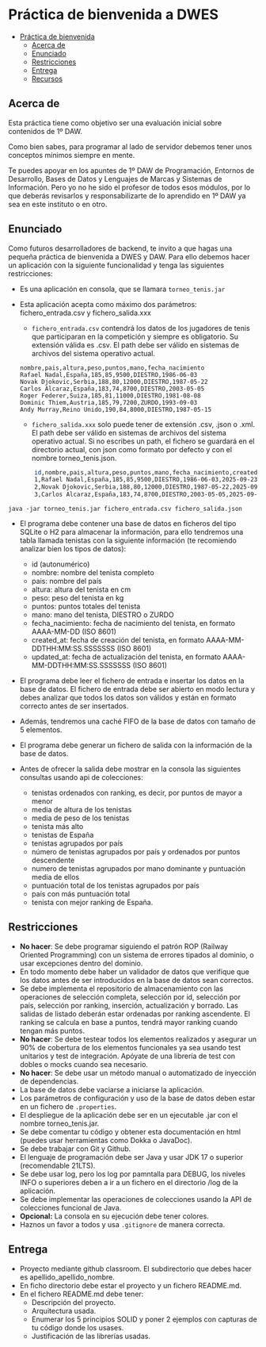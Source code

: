 # Práctica de bienvenida a DWES

[](https://github.com/joseluisgs/practica-bienvenida-dwes-daw-2024-2025?tab=readme-ov-file#pr%C3%A1ctica-de-bienvenida-a-dwes-y-daw-2024-2025)

-   [Práctica de bienvenida ](https://github.com/joseluisgs/practica-bienvenida-dwes-daw-2024-2025?tab=readme-ov-file#pr%C3%A1ctica-de-bienvenida-a-dwes-y-daw-2024-2025)
    -   [Acerca de](https://github.com/joseluisgs/practica-bienvenida-dwes-daw-2024-2025?tab=readme-ov-file#acerca-de)
    -   [Enunciado](https://github.com/joseluisgs/practica-bienvenida-dwes-daw-2024-2025?tab=readme-ov-file#enunciado)
    -   [Restricciones](https://github.com/joseluisgs/practica-bienvenida-dwes-daw-2024-2025?tab=readme-ov-file#restricciones)
    -   [Entrega](https://github.com/joseluisgs/practica-bienvenida-dwes-daw-2024-2025?tab=readme-ov-file#entrega)
    -   [Recursos](https://github.com/joseluisgs/practica-bienvenida-dwes-daw-2024-2025?tab=readme-ov-file#recursos)

## Acerca de

[](https://github.com/joseluisgs/practica-bienvenida-dwes-daw-2024-2025?tab=readme-ov-file#acerca-de)

Esta práctica tiene como objetivo ser una evaluación inicial sobre contenidos de 1º DAW.

Como bien sabes, para programar al lado de servidor debemos tener unos conceptos mínimos siempre en mente.

Te puedes apoyar en los apuntes de 1º DAW de Programación, Entornos de Desarrollo, Bases de Datos y Lenguajes de Marcas y Sistemas de Información. Pero yo no he sido el profesor de todos esos módulos, por lo que deberás revisarlos y responsabilizarte de lo aprendido en 1º DAW ya sea en este instituto o en otro.

## Enunciado

[](https://github.com/joseluisgs/practica-bienvenida-dwes-daw-2024-2025?tab=readme-ov-file#enunciado)

Como futuros desarrolladores de backend, te invito a que hagas una pequeña práctica de bienvenida a DWES y DAW. Para ello debemos hacer un aplicación con la siguiente funcionalidad y tenga las siguientes restricciones:

-   Es una aplicación en consola, que se llamara  `torneo_tenis.jar`

-   Esta aplicación acepta como máximo dos parámetros: fichero_entrada.csv y fichero_salida.xxx

    -   `fichero_entrada.csv`  contendrá los datos de los jugadores de tenis que participaran en la competición y siempre es obligatorio. Su extensión válida es .csv. El path debe ser válido en sistemas de archivos del sistema operativo actual.
    ```
    nombre,pais,altura,peso,puntos,mano,fecha_nacimiento
    Rafael Nadal,España,185,85,9500,DIESTRO,1986-06-03
    Novak Djokovic,Serbia,188,80,12000,DIESTRO,1987-05-22
    Carlos Alcaraz,España,183,74,8700,DIESTRO,2003-05-05
    Roger Federer,Suiza,185,81,11000,DIESTRO,1981-08-08
    Dominic Thiem,Austria,185,79,7200,ZURDO,1993-09-03
    Andy Murray,Reino Unido,190,84,8000,DIESTRO,1987-05-15
    ```

    -   `fichero_salida.xxx`  solo puede tener de extensión .csv, .json o .xml. El path debe ser válido en sistemas de archivos del sistema operativo actual. Si no escribes un path, el fichero se guardará en el directorio actual, con json como formato por defecto y con el nombre torneo_tenis.json.

    ```bash
        id,nombre,pais,altura,peso,puntos,mano,fecha_nacimiento,created_at,updated_at
        1,Rafael Nadal,España,185,85,9500,DIESTRO,1986-06-03,2025-09-23T10:30:01.123456,2025-09-23T10:30:01.123456
        2,Novak Djokovic,Serbia,188,80,12000,DIESTRO,1987-05-22,2025-09-23T10:30:01.123456,2025-09-23T10:30:01.123456
        3,Carlos Alcaraz,España,183,74,8700,DIESTRO,2003-05-05,2025-09-23T10:30:01.123456,2025-09-23T10:30:01.123456
    ```

```
java -jar torneo_tenis.jar fichero_entrada.csv fichero_salida.json
```


-   El programa debe contener una base de datos en ficheros del tipo SQLite o H2 para almacenar la información, para ello tendremos una tabla llamada tenistas con la siguiente información (te recomiendo analizar bien los tipos de datos):

    -   id (autonumérico)
    -   nombre: nombre del tenista completo
    -   pais: nombre del país
    -   altura: altura del tenista en cm
    -   peso: peso del tenista en kg
    -   puntos: puntos totales del tenista
    -   mano: mano del tenista, DIESTRO o ZURDO
    -   fecha_nacimiento: fecha de nacimiento del tenista, en formato AAAA-MM-DD (ISO 8601)
    -   created_at: fecha de creación del tenista, en formato AAAA-MM-DDTHH:MM:SS.SSSSSSS (ISO 8601)
    -   updated_at: fecha de actualización del tenista, en formato AAAA-MM-DDTHH:MM:SS.SSSSSSS (ISO 8601)
-   El programa debe leer el fichero de entrada e insertar los datos en la base de datos. El fichero de entrada debe ser abierto en modo lectura y debes analizar que todos los datos son válidos y están en formato correcto antes de ser insertados.

-   Además, tendremos una caché FIFO de la base de datos con tamaño de 5 elementos.

-   El programa debe generar un fichero de salida con la información de la base de datos.

-   Antes de ofrecer la salida debe mostrar en la consola las siguientes consultas usando api de colecciones:

    -   tenistas ordenados con ranking, es decir, por puntos de mayor a menor
    -   media de altura de los tenistas
    -   media de peso de los tenistas
    -   tenista más alto
    -   tenistas de España
    -   tenistas agrupados por país
    -   número de tenistas agrupados por país y ordenados por puntos descendente
    -   numero de tenistas agrupados por mano dominante y puntuación media de ellos
    -   puntuación total de los tenistas agrupados por país
    -   país con más puntuación total
    -   tenista con mejor ranking de España.

## Restricciones

[](https://github.com/joseluisgs/practica-bienvenida-dwes-daw-2024-2025?tab=readme-ov-file#restricciones)

-   **No hacer**: Se debe programar siguiendo el patrón ROP (Railway Oriented Programming) con un sistema de errores tipados al dominio, o usar excepciones dentro del dominio.
-   En todo momento debe haber un validador de datos que verifique que los datos antes de ser introducidos en la base de datos sean correctos.
-   Se debe implementa el repositorio de almacenamiento con las operaciones de selección completa, selección por id, selección por país, selección por ranking, inserción, actualización y borrado. Las salidas de listado deberán estar ordenadas por ranking ascendente. El ranking se calcula en base a puntos, tendrá mayor ranking cuando tengan más puntos.
-  **No hacer**: Se debe testear todos los elementos realizados y asegurar un 90% de cobertura de los elementos funcionales ya sea usando test unitarios y test de integración. Apóyate de una librería de test con dobles o mocks cuando sea necesario.
-  **No hacer**: Se debe usar un método manual o automatizado de inyección de dependencias.
-   La base de datos debe vaciarse a iniciarse la aplicación.
-   Los parámetros de configuración y uso de la base de datos deben estar en un fichero de  `.properties`.
-   El despliegue de la aplicación debe ser en un ejecutable .jar con el nombre torneo_tenis.jar.
-   Se debe comentar tu código y obtener esta documentación en html (puedes usar herramientas como Dokka o JavaDoc).
-   Se debe trabajar con Git y Github.
-   El lenguaje de programación debe ser Java y usar JDK 17 o superior (recomendable 21LTS).
-   Se debe usar log, pero los log por pamntalla para DEBUG, los niveles INFO o superiores deben a ir a un fichero en el directorio /log de la aplicación.
-   Se debe implementar las operaciones de colecciones usando la API de colecciones funcional de Java.
-   **Opcional:** La consola en su ejecución debe tener colores.
-   Haznos un favor a todos y usa  `.gitignore`  de manera correcta.

## Entrega

[](https://github.com/joseluisgs/practica-bienvenida-dwes-daw-2024-2025?tab=readme-ov-file#entrega)

-   Proyecto mediante  github classroom. El subdirectorio que debes hacer es apellido_apellido_nombre.
-   En ficho directorio debe estar el proyecto y un fichero README.md.
-   En el fichero README.md debe tener:
    -   Descripción del proyecto.
    -   Arquitectura usada.
    -   Enumerar los 5 principios SOLID y poner 2 ejemplos con capturas de tu código donde los usases.
    -   Justificación de las librerías usadas.


